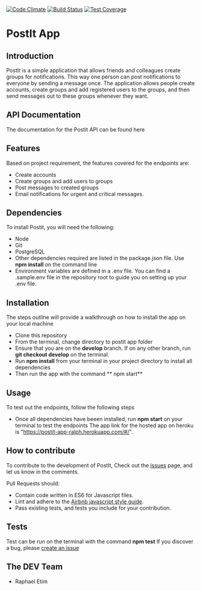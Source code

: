 [![Code Climate](https://codeclimate.com/github/codeclimate/codeclimate/badges/gpa.svg)](https://codeclimate.com/github/codeclimate/codeclimate)
[![Build Status](https://travis-ci.org/ludralph/PostIt-Raphael-Etim.svg?branch=develop)](https://travis-ci.org/ludralph/PostIt-Raphael-Etim)
[![Test Coverage](https://codeclimate.com/github/codeclimate/codeclimate/badges/coverage.svg)](https://codeclimate.com/github/codeclimate/codeclimate/coverage)
# PostIt App

## Introduction 
PostIt is a simple application that allows friends and colleagues create groups for notifications. This way one person can post notifications to everyone by sending a message once. The application allows people create accounts, create groups and add registered users to the groups, and then send messages out to these groups whenever they want.


## API Documentation
The documentation for the Postit API can be found here

## Features

Based on project requirement, the features covered for the endpoints are:

- Create accounts
- Create groups and add users to groups
- Post messages to created groups
- Email notifications for urgent and critical messages.

## Dependencies

To install Postit, you will need the following:
- Node
- Git
- PostgreSQL
- Other dependencies required are listed in the package.json file. Use **npm install** on the command line
- Environment variables are defined in a .env file. You can find a .sample.env file in the repository root to guide you on setting up your .env file.

## Installation

The steps outline will provide a walkthrough on how to install the app on your local machine

- Clone this repository
- From the terminal, change directory to postit app folder
- Ensure that you are on the **develop** branch. If on any other branch, run **git checkout develop** on the terminal.
-  Run **npm install** from your terminal in your project directory to install all dependencies
-  Then run the app with the command ** npm start**


## Usage
To test out the endpoints, follow the following steps
- Once all dependencies have beeen installed, run **npm start** on your terminal to test the endpoints
The app link for the hosted app on heroku is "https://postit-app-ralph.herokuapp.com/#/".

## How to contribute
To contribute to the development of PostIt, Check out the [issues](https://github.com/ludralph/PostIt-Raphael-Etim/issues) page, and let us know in the comments.

Pull Requests should:

- Contain code written in ES6 for Javascript files.
- Lint and adhere to the [Airbnb javascript style guide](https://github.com/airbnb/javascript).
- Pass existing tests, and tests you include for your contribution.

## Tests
Test can be run on the terminal with the command  **npm test**
If you discover a bug, please [create an issue](https://github.com/ludralph/PostIt-Raphael-Etim/issues/new)

## The DEV Team
- Raphael Etim
